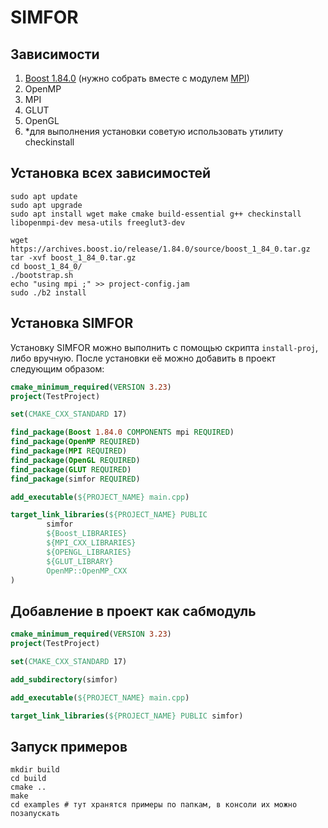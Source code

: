 # SIMFOR

## Зависимости
1) [Boost 1.84.0](https://www.boost.org/users/history/version_1_84_0.html) (нужно собрать вместе с модулем [MPI](https://www.boost.org/doc/libs/master/doc/html/mpi/getting_started.html))
2) OpenMP
3) MPI
4) GLUT 
5) OpenGL
6) \*для выполнения установки советую использовать утилиту checkinstall 

## Установка всех зависимостей
```shell
sudo apt update
sudo apt upgrade
sudo apt install wget make cmake build-essential g++ checkinstall libopenmpi-dev mesa-utils freeglut3-dev

wget https://archives.boost.io/release/1.84.0/source/boost_1_84_0.tar.gz
tar -xvf boost_1_84_0.tar.gz
cd boost_1_84_0/
./bootstrap.sh
echo "using mpi ;" >> project-config.jam
sudo ./b2 install
```

## Установка SIMFOR
Установку SIMFOR можно выполнить с помощью скрипта `install-proj`, либо вручную.
После установки её можно добавить в проект следующим образом:
```cmake
cmake_minimum_required(VERSION 3.23)
project(TestProject)

set(CMAKE_CXX_STANDARD 17)

find_package(Boost 1.84.0 COMPONENTS mpi REQUIRED)
find_package(OpenMP REQUIRED)
find_package(MPI REQUIRED)
find_package(OpenGL REQUIRED)
find_package(GLUT REQUIRED)
find_package(simfor REQUIRED)

add_executable(${PROJECT_NAME} main.cpp)

target_link_libraries(${PROJECT_NAME} PUBLIC
        simfor
        ${Boost_LIBRARIES}
        ${MPI_CXX_LIBRARIES}
        ${OPENGL_LIBRARIES}
        ${GLUT_LIBRARY}
        OpenMP::OpenMP_CXX
)
```

## Добавление в проект как сабмодуль
```cmake
cmake_minimum_required(VERSION 3.23)
project(TestProject)

set(CMAKE_CXX_STANDARD 17)

add_subdirectory(simfor)

add_executable(${PROJECT_NAME} main.cpp)

target_link_libraries(${PROJECT_NAME} PUBLIC simfor)
```

## Запуск примеров
```shell
mkdir build
cd build
cmake ..
make
cd examples # тут хранятся примеры по папкам, в консоли их можно позапускать
```
